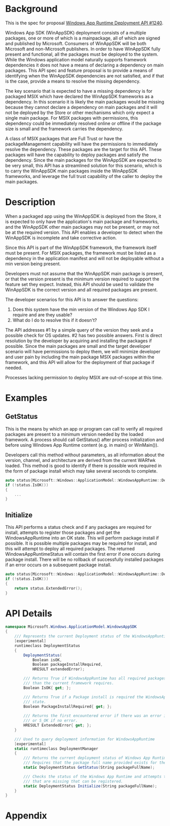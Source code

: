 
# Background

This is the spec for proposal [Windows App Runtime Deployment API #1240](https://github.com/microsoft/WindowsAppSDK/issues/1240).

Windows App SDK (WinAppSDK) deployment consists of a multiple packages, one or more of which is a
mainpackage, all of which are signed and published by Microsoft. Consumers of WinAppSDK will be both
Microsoft and non-Microsoft publishers. In order to have WinAppSDK fully present and functional,
all the packages must be deployed to the system. While the Windows application 
model naturally supports framework dependencies it does not have a means of declaring a dependency
on main packages. This API spec and feature proposal is to provide a means of identifying when
the WinAppSDK dependencies are not satisfied, and if that is the case, provide a means to resolve the
missing dependency.

The key scenario that is expected to have a missing dependency is for packaged MSIX which have
declared the WinAppSDK frameworks as a dependency. In this scenario it is likely the main packages
would be missing because they cannot declare a dependency on main packages and it will not be
deployed by the Store or other mechanisms which only expect a single main package. For MSIX
packages with permissions, this dependency could be immediately resolved online or offline if the
package size is small and the framework carries the dependency.

A class of MSIX packages that are Full Trust or have the packageManagement capability will have
the permissions to immediately resolve the dependency. These packages are the target for this
API. These packages will have the capability to deploy packages and satisfy the dependency.
Since the main packages for the WinAppSDK are expected to be very small, this API has a
streamlined solution for this scenario, which is to carry the WinAppSDK main packages inside
the WinAppSDK frameworks, and leverage the full trust capability of the caller to deploy the main
packages.


# Description

When a packaged app using the WinAppSDK is deployed from the Store, it is expected to only have
the application's main package and frameworks, and the WinAppSDK other main packages may not be
present, or may not be at the required version. This API enables a developer to detect when the
WinAppSDK is incomplete and take corrective action.

Since this API is part of the WinAppSDK framework, the framework itself must be present.
For MSIX packages, the framework must be listed as a dependency in the application manifest and
will not be deployable without a min version being present. 

Developers must not assume that the WinAppSDK main package is present, or that the version
present is the minimum version required to support the feature set they expect. Instead, this API
should be used to validate the WinAppSDK is the correct version and all required packages are present.

The developer scenarios for this API is to answer the questions:
1. Does this system have the min version of the Windows App SDK I require and are they usable?
2. What do I do to resolve this if it doesn't?

The API addresses #1 by a simple query of the version they seek and a possible check for OS
updates. #2 has two possible answers. First is direct resolution by the developer by acquiring and
installing the packages if possible. Since the main packages are small and the target developer
scenario will have permissions to deploy them, we will minimize developer and user pain by
including the main package MSIX packages within the framework, and this API will allow for the
deployment of that package if needed.

Processes lacking permission to deploy MSIX are out-of-scope at this time.

# Examples

## GetStatus

This is the means by which an app or program can call to verify all required packages are present
to a minimum version needed by the loaded framework.  A process should call GetStatus() after
process initialization and before using Windows App Runtime content (e.g. in main() or WinMain()).

Developers call this method without parameters, as all information about the version, channel, and
architecture are derived from the current WARfwk loaded. This method is good to identify if there
is possible work required in the form of package install which may take several seconds to
complete.

```C++
auto status{Microsoft::Windows::ApplicationModel::WindowsAppRuntime::Deployment::GetStatus()};
if (!status.IsOK())
{
    ...
}
```

## Initialize

This API performs a status check and if any packages are required for install, attempts to register
those packages and get the WindowsAppRuntime into an OK state. This will perform package install if
possible. It is possible multiple packages may be required for install, and this will attempt
to deploy all required packages. The returned WindowsAppRuntimeStatus will contain the first error
if one occurs during package install. There will be no rollback of successfully installed packages
if an error occurs on a subsequent package install.


```C++
auto status{Microsoft::Windows::ApplicationModel::WindowsAppRuntime::Deployment::Initialize()};
if (!status.IsOK())
{
    return status.ExtendedError();
}
```


# API Details

```c#
namespace Microsoft.Windows.ApplicationModel.WindowsAppSDK
{
    /// Represents the current Deployment status of the WindowsAppRuntime
    [experimental]
    runtimeclass DeploymentStatus
    {
        DeploymentStatus(
            Boolean isOK,
            Boolean packageInstallRequired,
            HRESULT extendedError);

        /// Returns True if WindowsAppRuntime has all required packages at equal or greater version
        /// than the current framework requires.
        Boolean IsOK{ get; };

        /// Returns True if a Package install is required the WindowsAppRuntime to be in a good
        /// state.
        Boolean PackageInstallRequired{ get; };
 
        /// Returns the first encountered error if there was an error initializing or getting the status,
        /// or S_OK if no error.
        HRESULT ExtendedError{ get; };
    }

    /// Used to query deployment information for WindowsAppRuntime
    [experimental]
    static runtimeclass DeploymentManager
    {
        /// Returns the current deployment status of Windows App Runtime package full name provided.
        /// Requires that the package full name provided exists for the user.
        static DeploymentStatus GetStatus(String packageFullName);

        /// Checks the status of the Windows App Runtime and attempts to register any packages
        /// that are missing that can be registered.
        static DeploymentStatus Initialize(String packageFullName);
    }
}
```

# Appendix

